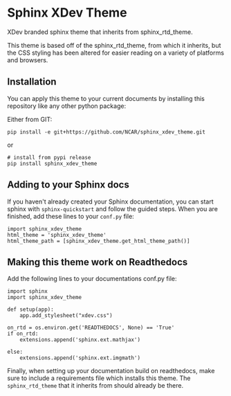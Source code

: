 # Sphinx XDev Theme

XDev branded sphinx theme that inherits from sphinx_rtd_theme.

This theme is based off of the sphinx_rtd_theme, from which it inherits, but the CSS styling
has been altered for easier reading on a variety of platforms and browsers.


## Installation

You can apply this theme to your current documents by installing this repository like any other python package:

Either from GIT:
```
pip install -e git+https://github.com/NCAR/sphinx_xdev_theme.git
```

or
```
# install from pypi release
pip install sphinx_xdev_theme
```

## Adding to your Sphinx docs

If you haven't already created your Sphinx documentation, you can start sphinx with
`sphinx-quickstart` and follow the guided steps. When you are finished,
add these lines to your `conf.py` file:
```
import sphinx_xdev_theme
html_theme = 'sphinx_xdev_theme'
html_theme_path = [sphinx_xdev_theme.get_html_theme_path()]
```

## Making this theme work on Readthedocs
Add the following lines to your documentations conf.py file:
```
import sphinx
import sphinx_xdev_theme

def setup(app):
    app.add_stylesheet("xdev.css")

on_rtd = os.environ.get('READTHEDOCS', None) == 'True'
if on_rtd:
    extensions.append('sphinx.ext.mathjax')

else:
    extensions.append('sphinx.ext.imgmath')    
```
Finally, when setting up your documentation build on readthedocs, make sure to include a requirements file which installs this theme. The `sphinx_rtd_theme` that it inherits from should already be there.